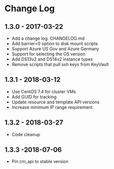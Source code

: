 # Change Log

## 1.3.0 - 2017-03-22

* Add a change log: CHANGELOG.md
* Add barrier=0 option to disk mount scripts
* Support Azure US Gov and Azure Germany
* Support for selecting the OS version
* Add DS13v2 and DS14v2 instance types
* Remove scripts that pull ssh keys from KeyVault

## 1.3.1 - 2018-03-12

* Use CentOS 7.4 for cluster VMs
* Add GUID for tracking
* Update resource and template API versions
* Increase minimum IP range requirement

## 1.3.2 - 2018-03-27

* Code cleanup

## 1.3.3 -2018-07-06

* Pin cm_api to stable version